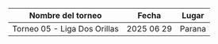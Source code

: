 |      Nombre del torneo       |   Fecha    |  Lugar  |
|:----------------------------:|:----------:|:-------:|
| Torneo 05 - Liga Dos Orillas | 2025 06 29 | Parana  |